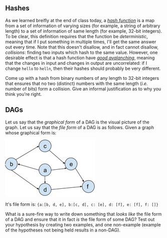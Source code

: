 ## Hashes

As we learned breifly at the end of class today, a [_hash function_](https://en.wikipedia.org/wiki/Hash_function) is a map from a set of information of varying sizes (for example, a string of arbitrary length) to a set of information of same length (for example, 32-bit integers).  To be clear, this definition requires that the function be _deterministic_, meaning that if I put something in multiple times, I'll get the same answer out every time.  Note that this doesn't disallow, and in fact cannot disallow, _collisions_: finding two inputs which hash to the same value.  However, one desirable effect is that a hash function have [_good avalanching_](https://en.wikipedia.org/wiki/Avalanche_effect), meaning that the changes in input and changes in output are uncorrelated: if I change `hello` to `helln`, then their hashes should probably be very different.

Come up with a hash from binary numbers of any length to 32-bit integers that ensures that no two (distinct) numbers with the same length (_i.e._ number of bits) form a collision.  Give an informal justification as to why you think you're right.

## DAGs

Let us say that the _graphical form_ of a DAG is the visual picture of the graph.  Let us say that the _file form_ of a DAG is as follows. Given a graph whose graphical form is:

![DAG for exercise](DAG2.png)

It's file form is:
`{a:[b, d, e], b:[c, d], c: [e], d: [f], e: [f], f: []}`

What is a sure-fire way to write down something that _looks like_ the file form of a DAG and ensure that it in fact _is_ the file form of some DAG?  Test out your hypothesis by creating two examples, and one non-example (example of the hypotheses not being held results in a non-DAG).
